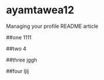 # ayamtawea12
Managing your profile README article

##one
1111

##two
4

##three
jggh


##four
ljlj

